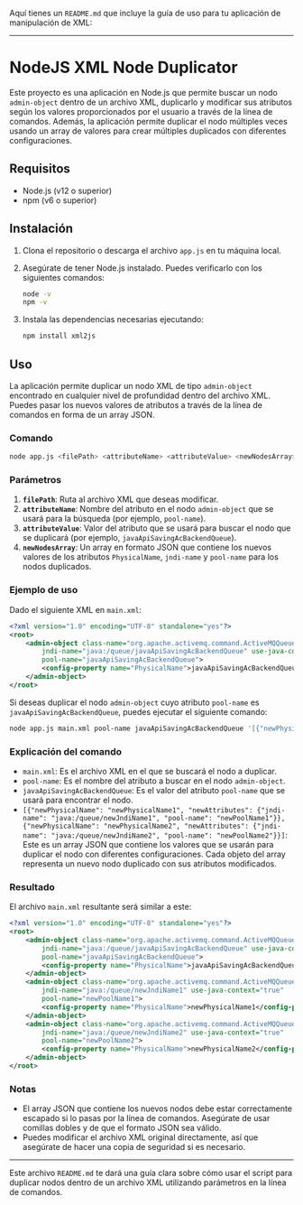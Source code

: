 Aquí tienes un `README.md` que incluye la guía de uso para tu aplicación de manipulación de XML:

---

# NodeJS XML Node Duplicator

Este proyecto es una aplicación en Node.js que permite buscar un nodo `admin-object` dentro de un archivo XML, duplicarlo y modificar sus atributos según los valores proporcionados por el usuario a través de la línea de comandos. Además, la aplicación permite duplicar el nodo múltiples veces usando un array de valores para crear múltiples duplicados con diferentes configuraciones.

## Requisitos

- Node.js (v12 o superior)
- npm (v6 o superior)

## Instalación

1. Clona el repositorio o descarga el archivo `app.js` en tu máquina local.
2. Asegúrate de tener Node.js instalado. Puedes verificarlo con los siguientes comandos:

    ```bash
    node -v
    npm -v
    ```

3. Instala las dependencias necesarias ejecutando:

    ```bash
    npm install xml2js
    ```

## Uso

La aplicación permite duplicar un nodo XML de tipo `admin-object` encontrado en cualquier nivel de profundidad dentro del archivo XML. Puedes pasar los nuevos valores de atributos a través de la línea de comandos en forma de un array JSON.

### Comando

```bash
node app.js <filePath> <attributeName> <attributeValue> <newNodesArray>
```

### Parámetros

1. **`filePath`**: Ruta al archivo XML que deseas modificar.
2. **`attributeName`**: Nombre del atributo en el nodo `admin-object` que se usará para la búsqueda (por ejemplo, `pool-name`).
3. **`attributeValue`**: Valor del atributo que se usará para buscar el nodo que se duplicará (por ejemplo, `javaApiSavingAcBackendQueue`).
4. **`newNodesArray`**: Un array en formato JSON que contiene los nuevos valores de los atributos `PhysicalName`, `jndi-name` y `pool-name` para los nodos duplicados.

### Ejemplo de uso

Dado el siguiente XML en `main.xml`:

```xml
<?xml version="1.0" encoding="UTF-8" standalone="yes"?>
<root>
    <admin-object class-name="org.apache.activemq.command.ActiveMQQueue"
        jndi-name="java:/queue/javaApiSavingAcBackendQueue" use-java-context="true"
        pool-name="javaApiSavingAcBackendQueue">
        <config-property name="PhysicalName">javaApiSavingAcBackendQueue</config-property>
    </admin-object>
</root>
```

Si deseas duplicar el nodo `admin-object` cuyo atributo `pool-name` es `javaApiSavingAcBackendQueue`, puedes ejecutar el siguiente comando:

```bash
node app.js main.xml pool-name javaApiSavingAcBackendQueue '[{"newPhysicalName": "newPhysicalName1", "newAttributes": {"jndi-name": "java:/queue/newJndiName1", "pool-name": "newPoolName1"}}, {"newPhysicalName": "newPhysicalName2", "newAttributes": {"jndi-name": "java:/queue/newJndiName2", "pool-name": "newPoolName2"}}]'
```

### Explicación del comando

- `main.xml`: Es el archivo XML en el que se buscará el nodo a duplicar.
- `pool-name`: Es el nombre del atributo a buscar en el nodo `admin-object`.
- `javaApiSavingAcBackendQueue`: Es el valor del atributo `pool-name` que se usará para encontrar el nodo.
- `[{"newPhysicalName": "newPhysicalName1", "newAttributes": {"jndi-name": "java:/queue/newJndiName1", "pool-name": "newPoolName1"}}, {"newPhysicalName": "newPhysicalName2", "newAttributes": {"jndi-name": "java:/queue/newJndiName2", "pool-name": "newPoolName2"}}]`: Este es un array JSON que contiene los valores que se usarán para duplicar el nodo con diferentes configuraciones. Cada objeto del array representa un nuevo nodo duplicado con sus atributos modificados.

### Resultado

El archivo `main.xml` resultante será similar a este:

```xml
<?xml version="1.0" encoding="UTF-8" standalone="yes"?>
<root>
    <admin-object class-name="org.apache.activemq.command.ActiveMQQueue"
        jndi-name="java:/queue/javaApiSavingAcBackendQueue" use-java-context="true"
        pool-name="javaApiSavingAcBackendQueue">
        <config-property name="PhysicalName">javaApiSavingAcBackendQueue</config-property>
    </admin-object>
    <admin-object class-name="org.apache.activemq.command.ActiveMQQueue"
        jndi-name="java:/queue/newJndiName1" use-java-context="true"
        pool-name="newPoolName1">
        <config-property name="PhysicalName">newPhysicalName1</config-property>
    </admin-object>
    <admin-object class-name="org.apache.activemq.command.ActiveMQQueue"
        jndi-name="java:/queue/newJndiName2" use-java-context="true"
        pool-name="newPoolName2">
        <config-property name="PhysicalName">newPhysicalName2</config-property>
    </admin-object>
</root>
```

### Notas

- El array JSON que contiene los nuevos nodos debe estar correctamente escapado si lo pasas por la línea de comandos. Asegúrate de usar comillas dobles y de que el formato JSON sea válido.
- Puedes modificar el archivo XML original directamente, así que asegúrate de hacer una copia de seguridad si es necesario.

---

Este archivo `README.md` te dará una guía clara sobre cómo usar el script para duplicar nodos dentro de un archivo XML utilizando parámetros en la línea de comandos.